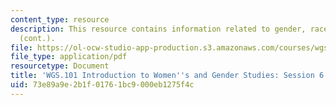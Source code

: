 ```yaml
---
content_type: resource
description: This resource contains information related to gender, race and suffrage
  (cont.).
file: https://ol-ocw-studio-app-production.s3.amazonaws.com/courses/wgs-101-introduction-to-womens-and-gender-studies-fall-2014/73e89a9e2b1f01761bc9000eb1275f4c_MITWGS_101F14_Sess6.pdf
file_type: application/pdf
resourcetype: Document
title: 'WGS.101 Introduction to Women''s and Gender Studies: Session 6 Lecture Outline'
uid: 73e89a9e-2b1f-0176-1bc9-000eb1275f4c
---
```

